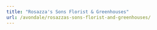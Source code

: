 ```yaml
---
title: "Rosazza's Sons Florist & Greenhouses"
url: /avondale/rosazzas-sons-florist-and-greenhouses/
---
```

